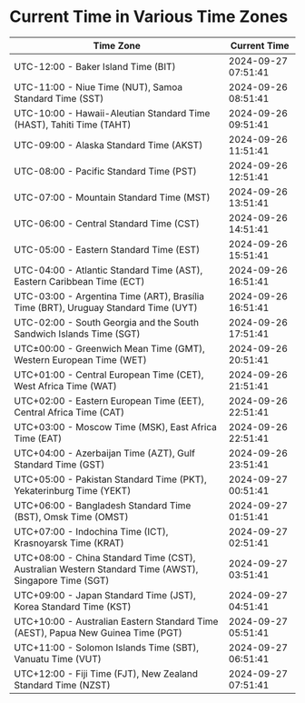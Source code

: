 # Current Time in Various Time Zones

| Time Zone | Current Time |
|-----------|--------------|
| UTC-12:00 - Baker Island Time (BIT) | 2024-09-27 07:51:41 |
| UTC-11:00 - Niue Time (NUT), Samoa Standard Time (SST) | 2024-09-26 08:51:41 |
| UTC-10:00 - Hawaii-Aleutian Standard Time (HAST), Tahiti Time (TAHT) | 2024-09-26 09:51:41 |
| UTC-09:00 - Alaska Standard Time (AKST) | 2024-09-26 11:51:41 |
| UTC-08:00 - Pacific Standard Time (PST) | 2024-09-26 12:51:41 |
| UTC-07:00 - Mountain Standard Time (MST) | 2024-09-26 13:51:41 |
| UTC-06:00 - Central Standard Time (CST) | 2024-09-26 14:51:41 |
| UTC-05:00 - Eastern Standard Time (EST) | 2024-09-26 15:51:41 |
| UTC-04:00 - Atlantic Standard Time (AST), Eastern Caribbean Time (ECT) | 2024-09-26 16:51:41 |
| UTC-03:00 - Argentina Time (ART), Brasília Time (BRT), Uruguay Standard Time (UYT) | 2024-09-26 16:51:41 |
| UTC-02:00 - South Georgia and the South Sandwich Islands Time (SGT) | 2024-09-26 17:51:41 |
| UTC±00:00 - Greenwich Mean Time (GMT), Western European Time (WET) | 2024-09-26 20:51:41 |
| UTC+01:00 - Central European Time (CET), West Africa Time (WAT) | 2024-09-26 21:51:41 |
| UTC+02:00 - Eastern European Time (EET), Central Africa Time (CAT) | 2024-09-26 22:51:41 |
| UTC+03:00 - Moscow Time (MSK), East Africa Time (EAT) | 2024-09-26 22:51:41 |
| UTC+04:00 - Azerbaijan Time (AZT), Gulf Standard Time (GST) | 2024-09-26 23:51:41 |
| UTC+05:00 - Pakistan Standard Time (PKT), Yekaterinburg Time (YEKT) | 2024-09-27 00:51:41 |
| UTC+06:00 - Bangladesh Standard Time (BST), Omsk Time (OMST) | 2024-09-27 01:51:41 |
| UTC+07:00 - Indochina Time (ICT), Krasnoyarsk Time (KRAT) | 2024-09-27 02:51:41 |
| UTC+08:00 - China Standard Time (CST), Australian Western Standard Time (AWST), Singapore Time (SGT) | 2024-09-27 03:51:41 |
| UTC+09:00 - Japan Standard Time (JST), Korea Standard Time (KST) | 2024-09-27 04:51:41 |
| UTC+10:00 - Australian Eastern Standard Time (AEST), Papua New Guinea Time (PGT) | 2024-09-27 05:51:41 |
| UTC+11:00 - Solomon Islands Time (SBT), Vanuatu Time (VUT) | 2024-09-27 06:51:41 |
| UTC+12:00 - Fiji Time (FJT), New Zealand Standard Time (NZST) | 2024-09-27 07:51:41 |
